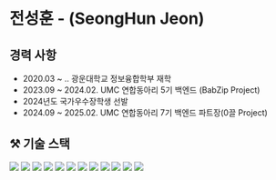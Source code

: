 # 전성훈 - (SeongHun Jeon) 

## 경력 사항
* 2020.03 ~ .. 광운대학교 정보융합학부 재학
* 2023.09 ~ 2024.02. UMC 연합동아리 5기 백엔드 (BabZip Project)
* 2024년도 국가우수장학생 선발
* 2024.09 ~ 2025.02. UMC 연합동아리 7기 백엔드 파트장(0끌 Project)
  
## ⚒ 기술 스택
<img src="https://img.shields.io/badge/Java-007396?style=flat-square&logo=java&logoColor=white"/> <img src="https://img.shields.io/badge/python-3776AB?style=flat-square&logo=python&logoColor=white"> <img src="https://img.shields.io/badge/C++-00599C?style=flat-square&logo=cplusplus&logoColor=white"/> <img src="https://img.shields.io/badge/javascript-F7DF1E?style=flat-square&logo=javascript&logoColor=black"> <img src="https://img.shields.io/badge/Spring Boot-6DB33F?style=flat-square&logo=springboot&logoColor=white"/> <img src="https://img.shields.io/badge/node.js-339933?style=flat-square&logo=Node.js&logoColor=white"> <img src="https://img.shields.io/badge/MySQL-4479A1?style=flat-square&logo=mysql&logoColor=white"/> <img src="https://img.shields.io/badge/mongoDB-47A248?style=flat-square&logo=MongoDB&logoColor=white">
 <img src="https://img.shields.io/badge/Intellij Idea-000000?style=flat-square&logo=intellijidea&logoColor=white"/> <img src="https://img.shields.io/badge/linux-FCC624?style=flat-square&logo=linux&logoColor=black"> <img src="https://img.shields.io/badge/github-181717?style=flat-square&logo=github&logoColor=white"> <img src="https://img.shields.io/badge/git-F05032?style=flat-square&logo=git&logoColor=white">



